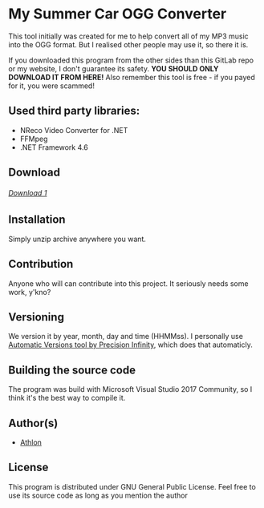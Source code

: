 # My Summer Car OGG Converter
This tool initially was created for me to help convert all of my MP3 music into the OGG format. But I realised other people may use it, so there it is.

If you downloaded this program from the other sides than this GitLab repo or my website, I don't guarantee its safety. 
**YOU SHOULD ONLY DOWNLOAD IT FROM HERE!**
Also remember this tool is free - if you payed for it, you were scammed!

## Used third party libraries:
- NReco Video Converter for .NET
- FFMpeg
- .NET Framework 4.6

## Download
###### [Download 1](https://gitlab.com/aathlon/msc-ogg/tree/master/OggConverter/mscogg.zip)

## Installation
Simply unzip archive anywhere you want.

## Contribution
Anyone who will can contribute into this project. It seriously needs some work, y'kno?

## Versioning
We version it by year, month, day and time (HHMMss). I personally use [Automatic Versions tool by Precision Infinity](https://marketplace.visualstudio.com/items?itemName=PrecisionInfinity.AutomaticVersions), which does that automaticly.

## Building the source code
The program was build with Microsoft Visual Studio 2017 Community, so I think it's the best way to compile it.

## Author(s)
- [Athlon](http://athlon.kkmr.pl/)

## License
This program is distributed under GNU General Public License. Feel free to use its source code as long as you mention the author